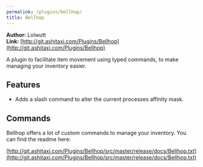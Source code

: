```yaml
---
permalink: /plugins/bellhop/
title: Bellhop
---
```


**Author:** Lolwutt<br/>
**Link:** [http://git.ashitaxi.com/Plugins/Bellhop](http://git.ashitaxi.com/Plugins/Bellhop)

A plugin to facilitate item movement using typed commands, to make managing your inventory easier.

## Features

  * Adds a slash command to alter the current processes affinity mask.

## Commands

Bellhop offers a lot of custom commands to manage your inventory. You can find the readme here:

[http://git.ashitaxi.com/Plugins/Bellhop/src/master/release/docs/Bellhop.txt](http://git.ashitaxi.com/Plugins/Bellhop/src/master/release/docs/Bellhop.txt)